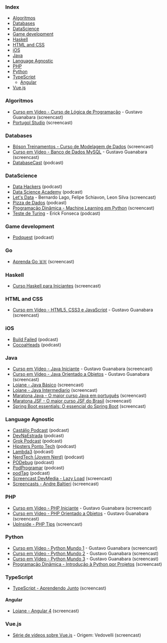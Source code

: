### Index

* [Algoritmos](#algoritmos)
* [Databases](#databases)
* [DataScience](#datascience)
* [Game development](#game-development)
* [Haskell](#haskell)
* [HTML and CSS](#html-and-css)
* [iOS](#ios)
* [Java](#java)
* [Language Agnostic](#language-agnostic)
* [PHP](#php)
* [Python](#python)
* [TypeScript](#typescript)
  * [Angular](#angular)
* [Vue.js](#vuejs)


### Algoritmos

* [Curso em Vídeo - Curso de Lógica de Programação](https://www.youtube.com/playlist?list=PLHz_AreHm4dmSj0MHol_aoNYCSGFqvfXV) - Gustavo Guanabara (screencast)
* [Portugol Studio](https://www.youtube.com/playlist?list=PLJ4lbwalqv3Eaiay2pCeU_QU6vb-Hz989) (screencast)


### Databases

* [Bóson Treinamentos - Curso de Modelagem de Dados](https://www.youtube.com/playlist?list=PLucm8g_ezqNoNHU8tjVeHmRGBFnjDIlxD) (screencast)
* [Curso em Vídeo - Banco de Dados MySQL](https://www.youtube.com/playlist?list=PLHz_AreHm4dkBs-795Dsgvau_ekxg8g1r) - Gustavo Guanabara (screencast)
* [DatabaseCast](http://databasecast.com.br) (podcast)


### DataScience

* [Data Hackers](https://datahackers.com.br/podcast) (podcast)
* [Data Science Academy](http://datascienceacademy.com.br/blog/podcast-dsa/) (podcast)
* [Let's Data](https://www.youtube.com/playlist?list=PLn_z5E4dh_Lj5eogejMxfOiNX3nOhmhmM) - Bernardo Lago, Felipe Schiavon, Leon Silva (screencast)
* [Pizza de Dados](https://pizzadedados.com) (podcast)
* [Programação Dinâmica - Machine Learning em Python](https://www.youtube.com/playlist?list=PL5TJqBvpXQv5CBxLkdqmou_86syFK7U3Q) (screencast)
* [Teste de Turing](https://anchor.fm/testedeturing) - Erick Fonseca (podcast)


### Game development

* [Podquest](http://www.podquest.com.br) (podcast)


### Go

* [Aprenda Go :brazil:](https://www.youtube.com/playlist?list=PLCKpcjBB_VlBsxJ9IseNxFllf-UFEXOdg) (screencast)


### Haskell

* [Curso Haskell para Iniciantes](https://www.youtube.com/playlist?list=PL8eBmR3QtPL3pDzQpwPYfWQ4NEPGu6j7z) (screencast)


### HTML and CSS

* [Curso em Vídeo - HTML5, CSS3 e JavaScript](https://www.youtube.com/playlist?list=PLHz_AreHm4dlAnJ_jJtV29RFxnPHDuk9o) - Gustavo Guanabara (screencast)


### iOS

* [Build Failed](https://twitter.com/buildfailedcast) (podcast)
* [CocoaHeads](http://www.cocoaheads.com.br/podcasts) (podcast)


### Java

* [Curso em Vídeo - Java Iniciante](https://www.youtube.com/playlist?list=PLHz_AreHm4dkI2ZdjTwZA4mPMxWTfNSpR) - Gustavo Guanabara (screencast)
* [Curso em Vídeo - Java Orientado a Objetos](https://www.youtube.com/playlist?list=PLHz_AreHm4dkqe2aR0tQK74m8SFe-aGsY) - Gustavo Guanabara (screencast)
* [Loiane - Java Básico](https://www.youtube.com/watch?v=LnORjqZUMIQ&list=PLGxZ4Rq3BOBq0KXHsp5J3PxyFaBIXVs3r) (screencast)
* [Loiane - Java Intermediario](https://www.youtube.com/watch?v=EdEKx24xHGc&list=PLGxZ4Rq3BOBoqYyFWOV_YbfBW80YGAGEI) (screencast)
* [Maratona Java - O maior curso Java em português](https://www.youtube.com/playlist?list=PL62G310vn6nHrMr1tFLNOYP_c73m6nAzL) (screencast)
* [Maratona JSF - O maior curso JSF do Brasil](https://www.youtube.com/playlist?list=PL62G310vn6nHSNpACkELWiPlM8J8z8t5J) (screencast)
* [Spring Boot essentials: O essencial do Spring Boot](https://www.youtube.com/playlist?list=PL62G310vn6nF3gssjqfCKLpTK2sZJ_a_1) (screencast)


### Language Agnostic

 * [Castálio Podcast](http://castalio.info) (podcast)
 * [DevNaEstrada](http://devnaestrada.com.br) (podcast)
 * [Grok Podcast](http://www.grokpodcast.com) (podcast)
 * [Hipsters Ponto Tech](http://hipsters.tech) (podcast)
 * [Lambda3](https://blog.lambda3.com.br/category/podcast) (podcast)
 * [NerdTech (Jovem Nerd)](https://jovemnerd.com.br/playlist/nerdtech) (podcast)
 * [PODebug](http://www.podebug.com) (podcast)
 * [PodProgramar](https://mundopodcast.com.br/podprogramar) (podcast)
 * [podTag](https://podtag.com.br) (podcast)
 * [Screencast DevMedia - Lazy Load](https://www.youtube.com/playlist?list=PLi75dzoFwEbo89TG5IaD4ODYPeJK9uxA5) (screencast)
 * [Screencasts - Andre Baltieri](https://www.youtube.com/playlist?list=PLTMuY7ptzFISwigIWpZQtp6b0TuEEvqLC) (screencast)


### PHP

* [Curso em Vídeo - PHP Iniciante](https://www.youtube.com/watch?v=F7KzJ7e6EAc&list=PLHz_AreHm4dm4beCCCmW4xwpmLf6EHY9k) - Gustavo Guanabara (screencast)
* [Curso em Vídeo - PHP Orientado a Objetos](https://www.youtube.com/watch?v=KlIL63MeyMY&list=PLHz_AreHm4dmGuLII3tsvryMMD7VgcT7x) - Gustavo Guanabara (screencast)
* [UpInside - PHP Tips](https://www.youtube.com/playlist?list=PLi_gvjv-JgXqsmCAOrueT1-4JrnMW8_Gg) (screencast)


### Python

* [Curso em Vídeo - Python Mundo 1](https://www.youtube.com/watch?v=S9uPNppGsGo&list=PLHz_AreHm4dlKP6QQCekuIPky1CiwmdI6) - Gustavo Guanabara (screencast)
* [Curso em Vídeo - Python Mundo 2](https://www.youtube.com/watch?v=nJkVHusJp6E&list=PLHz_AreHm4dk_nZHmxxf_J0WRAqy5Czye) - Gustavo Guanabara (screencast)
* [Curso em Vídeo - Python Mundo 3](https://www.youtube.com/watch?v=0LB3FSfjvao&list=PLHz_AreHm4dksnH2jVTIVNviIMBVYyFnH) - Gustavo Guanabara (screencast)
* [Programação Dinâmica - Introdução à Python por Projetos](https://www.youtube.com/playlist?list=PL5TJqBvpXQv6AEfVymby32MinHdxZA-8J) (screencast)


### TypeScript

* [TypeScript - Aprendendo Junto](https://www.youtube.com/playlist?list=PL62G310vn6nGg5OzjxE8FbYDzCs_UqrUs) (screencast)


#### Angular

* [Loiane - Angular 4](https://www.youtube.com/watch?v=tPOMG0D57S0&list=PLGxZ4Rq3BOBoSRcKWEdQACbUCNWLczg2G) (screencast)


### Vue.js

* [Série de vídeos sobre Vue.js](https://vimeo.com/channels/1115590/videos/) - Origem: Vedovelli  (screencast)
